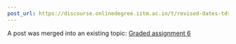 ```yaml
---
post_url: https://discourse.onlinedegree.iitm.ac.in/t/revised-dates-tds-jan-2025/168506/6
---
```

A post was merged into an existing topic: [Graded assignment 6](/t/graded-assignment-6/169283/11)